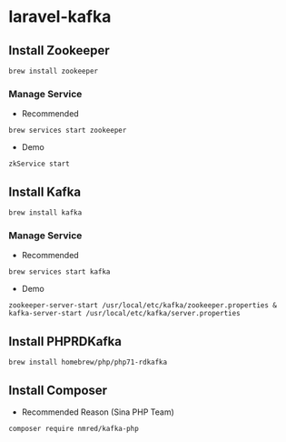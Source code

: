 # laravel-kafka

## Install Zookeeper

`brew install zookeeper`

### Manage Service

* Recommended

`brew services start zookeeper`

* Demo

`zkService start`

## Install Kafka

`brew install kafka`

### Manage Service

* Recommended

`brew services start kafka`

* Demo

`zookeeper-server-start /usr/local/etc/kafka/zookeeper.properties & kafka-server-start /usr/local/etc/kafka/server.properties`

## Install PHPRDKafka

`brew install homebrew/php/php71-rdkafka`

## Install Composer

* Recommended Reason (Sina PHP Team)

`composer require nmred/kafka-php`




